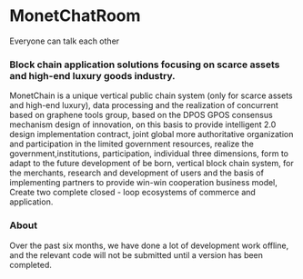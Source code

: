 # MonetChatRoom
Everyone can talk each other

### Block chain application solutions focusing on scarce assets and high-end luxury goods industry.
MonetChain is a unique vertical public chain system (only for scarce assets and high-end luxury), data processing and the realization of concurrent based on graphene tools group, based on the DPOS GPOS consensus mechanism design of innovation, on this basis to provide intelligent 2.0 design implementation contract, joint global more authoritative organization and participation in the limited government resources, realize the government,institutions, participation, individual three dimensions, form to adapt to the future development of be born, vertical block chain system, for the merchants, research and development of users and the basis of implementing partners to provide win-win cooperation business model, Create two complete closed - loop ecosystems of commerce and application.

### About 
Over the past six months, we have done a lot of development work offline, and the relevant code will not be submitted until a version has been completed.